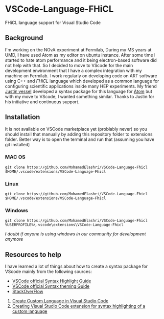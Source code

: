 # VSCode-Language-FHiCL
 FHiCL language support for Visual Studio Code

## Background 
I'm working on the NOvA experiment at Fermilab, During my MS years at UMD, I have used Atom as my editor on ubuntu instance. After some time I started to hate atom performance and it being electron-based software did not help with that. So I decided to move to VScode for the main development environment that I have a complex integration with my machine on Fermilab. I work regularly on developing code on ART software using C++ and *FHiCL* language which developed as a common language for configuring scientific applications inside many HEP experiments. My friend [Justin vessel](https://github.com/justinvasel) developed a syntax package for this language for [Atom](https://github.com/justinvasel/atom-language-fhicl) but with my move to VScode, I wanted something similar. Thanks to Justin for his initiative and continuous support.

## Installation 
It is not available on VSCode marketplace yet (problably never) so you should install that manually by adding this repository folder to extensions folder. 
Better way is to open the terminal and run that (assuming you have git installed) 

### MAC OS
```
git clone https://github.com/MohamedElashri/VSCode-Language-Fhicl $HOME/.vscode/extensions/VSCode-Language-Fhicl
```

### Linux
```
git clone https://github.com/MohamedElashri/VSCode-Language-Fhicl $HOME/.vscode/extensions/VSCode-Language-Fhicl
```


### Windows 
```
git clone https://github.com/MohamedElashri/VSCode-Language-Fhicl %USERPROFILE%\.vscode\extensions\VSCode-Language-Fhicl
```

*I doubt if anyone is using windows in our community for development anymore*


## Resources to help 
I have learned a lot of things about how to create a syntax package for VScode mainly from the following sources: 

- [VSCode official Syntax Highlight Guide](https://code.visualstudio.com/api/language-extensions/syntax-highlight-guide)
- [VSCode official Syntax theming Guide](https://code.visualstudio.com/api/language-extensions/syntax-highlight-guide)
- [StackOverFlow](https://stackoverflow.com/)
 1. [Create Custom Language in Visual Studio Code](https://stackoverflow.com/questions/30687783/create-custom-language-in-visual-studio-code)
 2. [Creating Visual Studio Code extension for syntax highlighting of a custom language](https://stackoverflow.com/questions/43456813/creating-visual-studio-code-extension-for-syntax-highlighting-of-a-custom-langua)
